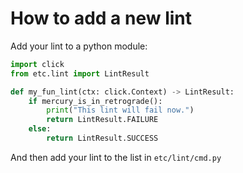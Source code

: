 # How to add a new lint

Add your lint to a python module:

```python
import click
from etc.lint import LintResult

def my_fun_lint(ctx: click.Context) -> LintResult:
    if mercury_is_in_retrograde():
        print("This lint will fail now.")
        return LintResult.FAILURE
    else:
        return LintResult.SUCCESS
```

And then add your lint to the list in `etc/lint/cmd.py`

